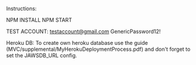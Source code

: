 Instructions: 

NPM INSTALL
NPM START


TEST ACCOUNT: 
testaccount@gmail.com
GenericPassword12!

Heroku DB:
To create own heroku database use the guide (MVC/supplemental/MyHerokuDeploymentProcess.pdf) and don't forget to set the JAWSDB_URL config.
